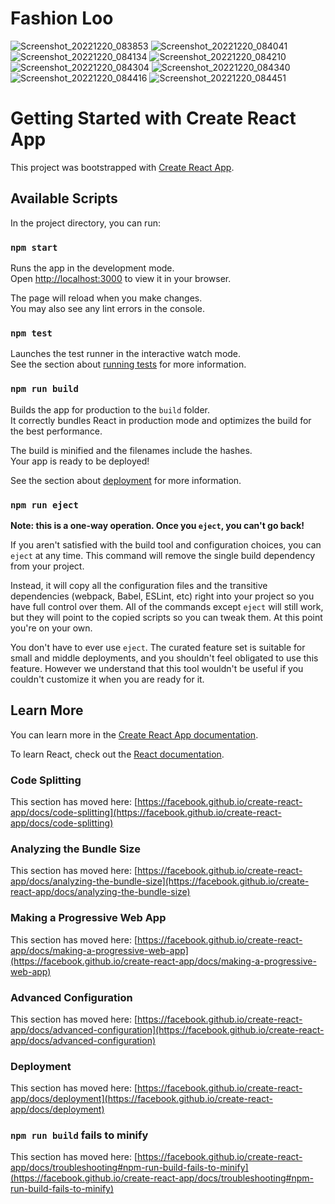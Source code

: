 # Fashion Loo 

![Screenshot_20221220_083853](https://user-images.githubusercontent.com/40134784/208573450-5eeda81b-aa80-40ae-8fd6-f9710e05f8ca.png)
![Screenshot_20221220_084041](https://user-images.githubusercontent.com/40134784/208573467-a1978751-e197-44f4-8aca-c8ba1578d833.png)
![Screenshot_20221220_084134](https://user-images.githubusercontent.com/40134784/208573475-8d9d8aa9-f1b0-41b6-8fa1-19d4da645513.png)
![Screenshot_20221220_084210](https://user-images.githubusercontent.com/40134784/208573478-322b9888-953d-43ea-8c02-b76c0284d355.png)
![Screenshot_20221220_084304](https://user-images.githubusercontent.com/40134784/208573483-ff7cdc07-636e-403a-9683-e0088d47a172.png)
![Screenshot_20221220_084340](https://user-images.githubusercontent.com/40134784/208573488-0318f4ff-b0fe-4227-a33b-11e7f342717d.png)
![Screenshot_20221220_084416](https://user-images.githubusercontent.com/40134784/208573490-2c9e497b-a0f5-420b-bfec-833e479e8ec1.png)
![Screenshot_20221220_084451](https://user-images.githubusercontent.com/40134784/208573491-6faaf1c3-2979-4242-9105-01c5d6c45c5b.png)


# Getting Started with Create React App

This project was bootstrapped with [Create React App](https://github.com/facebook/create-react-app).

## Available Scripts

In the project directory, you can run:

### `npm start`

Runs the app in the development mode.\
Open [http://localhost:3000](http://localhost:3000) to view it in your browser.

The page will reload when you make changes.\
You may also see any lint errors in the console.

### `npm test`

Launches the test runner in the interactive watch mode.\
See the section about [running tests](https://facebook.github.io/create-react-app/docs/running-tests) for more information.

### `npm run build`

Builds the app for production to the `build` folder.\
It correctly bundles React in production mode and optimizes the build for the best performance.

The build is minified and the filenames include the hashes.\
Your app is ready to be deployed!

See the section about [deployment](https://facebook.github.io/create-react-app/docs/deployment) for more information.

### `npm run eject`

**Note: this is a one-way operation. Once you `eject`, you can't go back!**

If you aren't satisfied with the build tool and configuration choices, you can `eject` at any time. This command will remove the single build dependency from your project.

Instead, it will copy all the configuration files and the transitive dependencies (webpack, Babel, ESLint, etc) right into your project so you have full control over them. All of the commands except `eject` will still work, but they will point to the copied scripts so you can tweak them. At this point you're on your own.

You don't have to ever use `eject`. The curated feature set is suitable for small and middle deployments, and you shouldn't feel obligated to use this feature. However we understand that this tool wouldn't be useful if you couldn't customize it when you are ready for it.

## Learn More

You can learn more in the [Create React App documentation](https://facebook.github.io/create-react-app/docs/getting-started).

To learn React, check out the [React documentation](https://reactjs.org/).

### Code Splitting

This section has moved here: [https://facebook.github.io/create-react-app/docs/code-splitting](https://facebook.github.io/create-react-app/docs/code-splitting)

### Analyzing the Bundle Size

This section has moved here: [https://facebook.github.io/create-react-app/docs/analyzing-the-bundle-size](https://facebook.github.io/create-react-app/docs/analyzing-the-bundle-size)

### Making a Progressive Web App

This section has moved here: [https://facebook.github.io/create-react-app/docs/making-a-progressive-web-app](https://facebook.github.io/create-react-app/docs/making-a-progressive-web-app)

### Advanced Configuration

This section has moved here: [https://facebook.github.io/create-react-app/docs/advanced-configuration](https://facebook.github.io/create-react-app/docs/advanced-configuration)

### Deployment

This section has moved here: [https://facebook.github.io/create-react-app/docs/deployment](https://facebook.github.io/create-react-app/docs/deployment)

### `npm run build` fails to minify

This section has moved here: [https://facebook.github.io/create-react-app/docs/troubleshooting#npm-run-build-fails-to-minify](https://facebook.github.io/create-react-app/docs/troubleshooting#npm-run-build-fails-to-minify)
